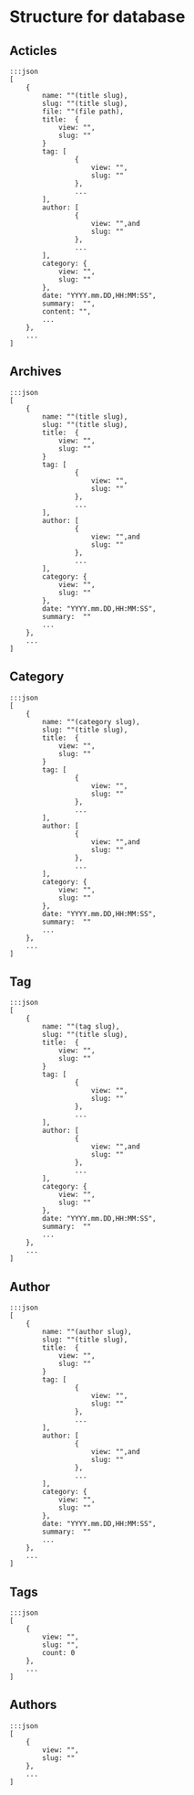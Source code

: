 # Structure for database

## Acticles

	:::json
	[
		{
			name: ""(title slug),
			slug: ""(title slug),
			file: ""(file path),			
			title:  {
				view: "",
				slug: ""
			}
			tag: [
					{
						view: "",
						slug: ""
					},
					...
			],
			author: [
					{
						view: "",and
						slug: ""
					},
					...
			],
			category: {
				view: "",
				slug: ""
			},
			date: "YYYY.mm.DD,HH:MM:SS",
			summary:  "",
			content: "",
			...
		},
		...
	]


## Archives

	:::json
	[
		{
			name: ""(title slug),
			slug: ""(title slug),
			title:  {
				view: "",
				slug: ""
			}
			tag: [
					{
						view: "",
						slug: ""
					},
					...
			],
			author: [
					{
						view: "",and
						slug: ""
					},
					...
			],
			category: {
				view: "",
				slug: ""
			},
			date: "YYYY.mm.DD,HH:MM:SS",
			summary:  ""
			...
		},
		...
	]


## Category

	:::json
	[
		{ 
			name: ""(category slug),
			slug: ""(title slug),
			title:  {
				view: "",
				slug: ""
			}
			tag: [
					{
						view: "",
						slug: ""
					},
					...
			],
			author: [
					{
						view: "",and
						slug: ""
					},
					...
			],
			category: {
				view: "",
				slug: ""
			},
			date: "YYYY.mm.DD,HH:MM:SS",
			summary:  ""
			...
		},
		...
	]

## Tag

	:::json
	[
		{ 
			name: ""(tag slug),
			slug: ""(title slug),
			title:  {
				view: "",
				slug: ""
			}
			tag: [
					{
						view: "",
						slug: ""
					},
					...
			],
			author: [
					{
						view: "",and
						slug: ""
					},
					...
			],
			category: {
				view: "",
				slug: ""
			},
			date: "YYYY.mm.DD,HH:MM:SS",
			summary:  ""
			...
		},
		...
	]

## Author

	:::json
	[
		{ 
			name: ""(author slug),
			slug: ""(title slug),
			title:  {
				view: "",
				slug: ""
			}
			tag: [
					{
						view: "",
						slug: ""
					},
					...
			],
			author: [
					{
						view: "",and
						slug: ""
					},
					...
			],
			category: {
				view: "",
				slug: ""
			},
			date: "YYYY.mm.DD,HH:MM:SS",
			summary:  ""
			...
		},
		...
	]

## Tags

	:::json
	[
		{
			view: "",
			slug: "",
			count: 0
		},
		...
	]

## Authors

	:::json
	[
		{
			view: "",
			slug: ""
		},
		...
	]